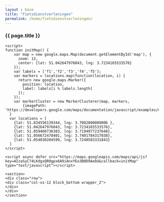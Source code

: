 ```yaml
---
layout : base
title: "Fietsdienstverleningen"
permalink: /home/fietsdienstverleningen/
---
```



<dl>
<div class="container">
<div class="row">
<div class="col-xs-12 block_top wrapper_3">
        <h3 class="text-center white padding-block">{{ page.title }}</h3>
</div>
</div>



<section>
    <div class="row">
      <div class="col-xs-12" id="map">
      </div>
    </div>
</section>
<section>
    <div class="row">
      <div class="col-xs-12">
        <section class="sidebar">
            <div class="loader"></div>
        </section>
      </div>
    </div>
</section><!-- end container -->


<script src="https://developers.google.com/maps/documentation/javascript/examples/markerclusterer/markerclusterer.js">
    </script>


    <script>
    function initMap() {
        var map = new google.maps.Map(document.getElementById('map'), {
          zoom: 13,
          center: {lat: 51.042647976043, lng: 3.7234165533576}
        });
        var labels = ['f1','f2','f3','f4','f5'];
        var markers = locations.map(function(location, i) {
          return new google.maps.Marker({
            position: location,
            label: labels[i % labels.length]
          });
        });
        var markerCluster = new MarkerClusterer(map, markers,
            {imagePath: 'https://developers.google.com/maps/documentation/javascript/examples/markerclusterer/m'});
      }
      var locations = [
        {lat: 51.034556139344, lng: 3.7082800089006 },
        {lat: 51.042647976043, lng: 3.7234165533576},
        {lat: 51.059460736383, lng: 3.7194977237648},
        {lat: 51.056672478401, lng: 3.7401784317038},
        {lat: 51.054030204599, lng: 3.7240583331843}
      ]
    </script>

    <script async defer src="https://maps.googleapis.com/maps/api/js?key=AIzaSyC74LKdgxQR0gpx6A9iAnxYEo3B0D9AobU&callback=initMap"
    type="text/javascript"></script>

    <section>
    <div class="row">
    <div class="col-xs-12 block_bottom wrapper_2">
    </div>
    </div>
    </section>
</div>

</dl>